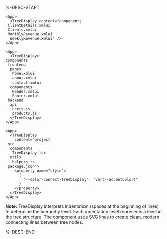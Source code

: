 %-DESC-START 

```xmlui-pg copy display name="Example: using TreeDisplay"
<App>
  <TreeDisplay content="components
 ClientDetails.xmlui
 Clients.xmlui
 MonthlyRevenue.xmlui
  WeeklyRevenue.xmlui" />
</App>
```

```xmlui-pg copy display name="Example: using TreeDisplay with deeper hierarchy"
<App>
  <TreeDisplay>
components
 frontend
  pages
   home.xmlui
   about.xmlui
   contact.xmlui
  components
   Header.xmlui
   Footer.xmlui
 backend
  api
   users.js
   products.js
  </TreeDisplay>
</App>
```

```xmlui-pg copy display name="Example: file structure with custom theme color"
<App>
  <TreeDisplay 
    content="project
 src
  components
   TreeDisplay.tsx
  utils
   helpers.ts
 package.json">
    <property name="style">
      {
        "--color-connect-TreeDisplay": "var(--accentColor)"
      }
    </property>
  </TreeDisplay>
</App>
```

**Note:** TreeDisplay interprets indentation (spaces at the beginning of lines) to determine the hierarchy level. Each indentation level represents a level in the tree structure. The component uses SVG lines to create clean, modern connecting lines between tree nodes.

%-DESC-END
